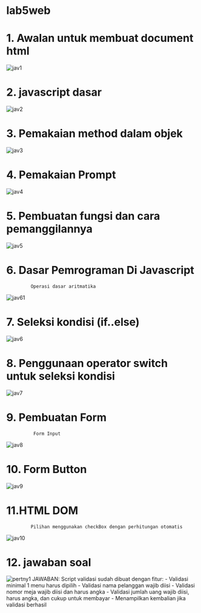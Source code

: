 # lab5web
# 1. Awalan untuk membuat document html
![jav1](https://github.com/user-attachments/assets/8d2da1da-d233-419e-8220-e50a64c95ebb)
# 2. javascript dasar
![jav2](https://github.com/user-attachments/assets/903bc999-159a-4f98-8e11-fd70720605e7)
# 3. Pemakaian method dalam objek
![jav3](https://github.com/user-attachments/assets/488893f1-47d7-4457-bec5-28b0e74539ea)
# 4. Pemakaian Prompt
![jav4](https://github.com/user-attachments/assets/e06eaff7-7cf4-4a3e-a37d-407c61b8d6b9)
# 5. Pembuatan fungsi dan cara pemanggilannya
![jav5](https://github.com/user-attachments/assets/34832f97-db71-41d9-84f2-54c36417b772)
# 6. Dasar Pemrograman Di Javascript
             Operasi dasar aritmatika
![jav61](https://github.com/user-attachments/assets/91de7899-f763-4c8f-96f0-b877b93016c9)
# 7. Seleksi kondisi (if..else)
![jav6](https://github.com/user-attachments/assets/7175f81a-609a-43c5-a1ff-f888e5ec0d4d)
# 8. Penggunaan operator switch untuk seleksi kondisi
![jav7](https://github.com/user-attachments/assets/951e92c1-7495-4cff-9804-e3655d2db125)
# 9. Pembuatan Form
              Form Input
![jav8](https://github.com/user-attachments/assets/715e08fc-949a-484b-bd40-c950b59e8568)
# 10. Form Button
![jav9](https://github.com/user-attachments/assets/f46552f6-c41b-46e3-9c2d-c6d05c8b98c4)
# 11.HTML DOM
             Pilihan menggunakan checkBox dengan perhitungan otomatis
![jav10](https://github.com/user-attachments/assets/4bda2539-9aa3-4543-aebf-a01b0ffd0a9e)
# 12. jawaban soal
![pertny1](https://github.com/user-attachments/assets/c607f3dd-f0cf-4d37-9d65-edd7ce6c42db)
             JAWABAN:
             Script validasi sudah dibuat dengan fitur:
             - Validasi minimal 1 menu harus dipilih
             - Validasi nama pelanggan wajib diisi
             - Validasi nomor meja wajib diisi dan harus angka
             - Validasi jumlah uang wajib diisi, harus angka, dan cukup untuk membayar
             - Menampilkan kembalian jika validasi berhasil
